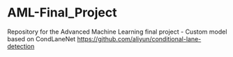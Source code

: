 # AML-Final_Project
Repository for the Advanced Machine Learning final project - Custom model based on CondLaneNet https://github.com/aliyun/conditional-lane-detection
